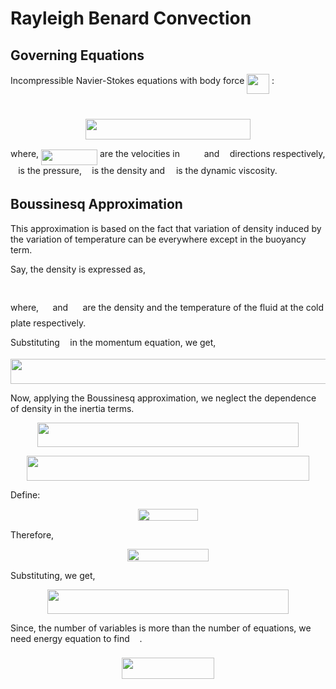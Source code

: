 # Rayleigh Benard Convection

## Governing Equations

Incompressible Navier-Stokes equations with body force <img src="https://raw.githubusercontent.com/cdebartha/RayleighBenardConvection/master/svgs/930600685a1f78702b6e7cc965660e2d.svg?invert_in_darkmode" align=middle width=35.799139199999985pt height=32.42016360000002pt/> :

<p align="center"><img src="https://raw.githubusercontent.com/cdebartha/RayleighBenardConvection/master/svgs/719f23136027ff8435fc8451db709992.svg?invert_in_darkmode" align=middle width=58.90396379999999pt height=11.232861749999998pt/></p>

<p align="center"><img src="https://raw.githubusercontent.com/cdebartha/RayleighBenardConvection/master/svgs/e2524fbcd54b0d0bc01df9da60a4d79a.svg?invert_in_darkmode" align=middle width=264.78570525pt height=33.81208709999999pt/></p>

where, <img src="https://raw.githubusercontent.com/cdebartha/RayleighBenardConvection/master/svgs/3d96202da71b051caff14815ac3573bd.svg?invert_in_darkmode" align=middle width=89.99601764999998pt height=24.65753399999998pt/> are the velocities in <img src="https://raw.githubusercontent.com/cdebartha/RayleighBenardConvection/master/svgs/86ad5e70a1497f100df341d42edabbdd.svg?invert_in_darkmode" align=middle width=30.82954049999999pt height=14.15524440000002pt/> and <img src="https://raw.githubusercontent.com/cdebartha/RayleighBenardConvection/master/svgs/f93ce33e511096ed626b4719d50f17d2.svg?invert_in_darkmode" align=middle width=8.367621899999993pt height=14.15524440000002pt/> directions respectively, <img src="https://raw.githubusercontent.com/cdebartha/RayleighBenardConvection/master/svgs/2ec6e630f199f589a2402fdf3e0289d5.svg?invert_in_darkmode" align=middle width=8.270567249999992pt height=14.15524440000002pt/> is the pressure, <img src="https://raw.githubusercontent.com/cdebartha/RayleighBenardConvection/master/svgs/6dec54c48a0438a5fcde6053bdb9d712.svg?invert_in_darkmode" align=middle width=8.49888434999999pt height=14.15524440000002pt/> is the density and <img src="https://raw.githubusercontent.com/cdebartha/RayleighBenardConvection/master/svgs/07617f9d8fe48b4a7b3f523d6730eef0.svg?invert_in_darkmode" align=middle width=9.90492359999999pt height=14.15524440000002pt/> is the dynamic viscosity.

## Boussinesq Approximation

This approximation is based on the fact that variation of density induced by the variation of temperature can be everywhere except in the buoyancy term.

Say, the density is expressed as,

<p align="center"><img src="https://raw.githubusercontent.com/cdebartha/RayleighBenardConvection/master/svgs/dcd7ec0bd28b17c9fa06026d90e628b6.svg?invert_in_darkmode" align=middle width=163.83224879999997pt height=16.438356pt/></p>

where, <img src="https://raw.githubusercontent.com/cdebartha/RayleighBenardConvection/master/svgs/4f649235e80d795f0a153fc88d1e7d44.svg?invert_in_darkmode" align=middle width=14.373536099999988pt height=14.15524440000002pt/> and <img src="https://raw.githubusercontent.com/cdebartha/RayleighBenardConvection/master/svgs/f3087bed09ac6d957af8ecfe91212479.svg?invert_in_darkmode" align=middle width=15.480837899999988pt height=22.465723500000017pt/> are the density and the temperature of the fluid at the cold plate respectively.

Substituting <img src="https://raw.githubusercontent.com/cdebartha/RayleighBenardConvection/master/svgs/6dec54c48a0438a5fcde6053bdb9d712.svg?invert_in_darkmode" align=middle width=8.49888434999999pt height=14.15524440000002pt/> in the momentum equation, we get,

<p align="center"><img src="https://raw.githubusercontent.com/cdebartha/RayleighBenardConvection/master/svgs/de1fee5091fd8a35af2e25cf18e6618b.svg?invert_in_darkmode" align=middle width=535.8008238pt height=39.452455349999994pt/></p>

Now, applying the Boussinesq approximation, we neglect the dependence of density in the inertia terms.

<p align="center"><img src="https://raw.githubusercontent.com/cdebartha/RayleighBenardConvection/master/svgs/2fc49f8455f21ed28b23b830766e1fcb.svg?invert_in_darkmode" align=middle width=417.58055955pt height=39.452455349999994pt/></p>
<p align="center"><img src="https://raw.githubusercontent.com/cdebartha/RayleighBenardConvection/master/svgs/62a04feb41e0b6fc9b7dca0ac4626f97.svg?invert_in_darkmode" align=middle width=452.56479015pt height=39.452455349999994pt/></p>

Define:

<p align="center"><img src="https://raw.githubusercontent.com/cdebartha/RayleighBenardConvection/master/svgs/5f4c1b3e7092df86604873fe590e1e43.svg?invert_in_darkmode" align=middle width=95.81168355pt height=19.5105966pt/></p>

Therefore,

<p align="center"><img src="https://raw.githubusercontent.com/cdebartha/RayleighBenardConvection/master/svgs/8d922d8b36f7361fa3e46966a3b41efb.svg?invert_in_darkmode" align=middle width=129.4247526pt height=19.5105966pt/></p>

Substituting, we get,

<p align="center"><img src="https://raw.githubusercontent.com/cdebartha/RayleighBenardConvection/master/svgs/16dad1c6b6914e6caa2bc032d29281ec.svg?invert_in_darkmode" align=middle width=385.40603805pt height=39.452455349999994pt/></p>

Since, the number of variables is more than the number of
equations, we need energy equation to find <img src="https://raw.githubusercontent.com/cdebartha/RayleighBenardConvection/master/svgs/2f118ee06d05f3c2d98361d9c30e38ce.svg?invert_in_darkmode" align=middle width=11.889314249999991pt height=22.465723500000017pt/>.

<p align="center"><img src="https://raw.githubusercontent.com/cdebartha/RayleighBenardConvection/master/svgs/3a816856923535f3eae73abaeda2e21e.svg?invert_in_darkmode" align=middle width=148.6011054pt height=33.81208709999999pt/></p>

